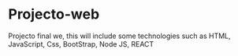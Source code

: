 # Projecto-web
Projecto final we, this will include some technologies such as  HTML, JavaScript, Css, BootStrap, Node JS, REACT
